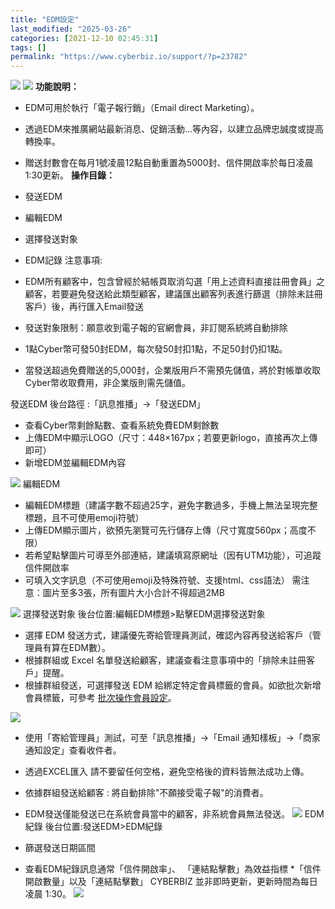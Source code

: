 ```yaml
---
title: "EDM設定"
last_modified: "2025-03-26"
categories: [2021-12-10 02:45:31]
tags: []
permalink: "https://www.cyberbiz.io/support/?p=23782"
---
```


![](https://www.cyberbiz.io/support/wp-content/uploads/適用站別.png)
[![](https://www.cyberbiz.io/support/wp-content/uploads/台灣站.png)](https://www.cyberbiz.io/support/?page_id=2490)
**功能說明：**  

* EDM可用於執行「電子報行銷」（Email direct Marketing）。
* 透過EDM來推廣網站最新消息、促銷活動…等內容，以建立品牌忠誠度或提高轉換率。
* 贈送封數會在每月1號凌晨12點自動重置為5000封、信件開啟率於每日凌晨1:30更新。
**操作目錄：**

* 發送EDM
* 編輯EDM
* 選擇發送對象
* EDM記錄
注意事項:  

* EDM所有顧客中，包含曾經於結帳頁取消勾選「用上述資料直接註冊會員」之顧客，若要避免發送給此類型顧客，建議匯出顧客列表進行篩選（排除未註冊客戶）後，再行匯入Email發送
* 發送對象限制：願意收到電子報的官網會員，非訂閱系統將自動排除
* 1點Cyber幣可發50封EDM，每次發50封扣1點，不足50封仍扣1點。
* 當發送超過免費贈送的5,000封，企業版用戶不需預先儲值，將於對帳單收取Cyber幣收取費用，非企業版則需先儲值。

發送EDM 後台路徑 :「訊息推播」→「發送EDM」  


* 查看Cyber幣剩餘點數、查看系統免費EDM剩餘數
* 上傳EDM中顯示LOGO（尺寸：448×167px；若要更新logo，直接再次上傳即可）
* 新增EDM並編輯EDM內容

[![](https://www.cyberbiz.io/support/wp-content/uploads/2021/12/發送EDM1.png)](https://www.cyberbiz.io/support/wp-content/uploads/2021/12/發送EDM1.png) 編輯EDM

* 編輯EDM標題（建議字數不超過25字，避免字數過多，手機上無法呈現完整標題，且不可使用emoji符號）
* 上傳EDM顯示圖片，欲預先瀏覽可先行儲存上傳（尺寸寬度560px；高度不限）
* 若希望點擊圖片可導至外部連結，建議填寫原網址（因有UTM功能），可追蹤信件開啟率
* 可填入文字訊息（不可使用emoji及特殊符號、支援html、css語法）
需注意：圖片至多3張，所有圖片大小合計不得超過2MB  

[![](https://www.cyberbiz.io/support/wp-content/uploads/2021/12/發送EDM2.png)](https://www.cyberbiz.io/support/wp-content/uploads/2021/12/發送EDM2.png) 選擇發送對象 後台位置:編輯EDM標題>點擊EDM選擇發送對象  


* 選擇 EDM 發送方式，建議優先寄給管理員測試，確認內容再發送給客戶（管理員有算在EDM數）。
* 根據群組或 Excel 名單發送給顧客，建議查看注意事項中的「排除未註冊客戶」提醒。
* 根據群組發送，可選擇發送 EDM 給綁定特定會員標籤的會員。如欲批次新增會員標籤，可參考 [批次操作會員設定](https://www.cyberbiz.io/support/?p=2635#e)。

![](https://www.cyberbiz.io/support/wp-content/uploads/2021/12/fountain-pen.png)

* 使用「寄給管理員」測試，可至「訊息推播」→「Email 通知樣板」→「商家通知設定」查看收件者。
* 透過EXCEL匯入 請不要留任何空格，避免空格後的資料皆無法成功上傳。
* 依據群組發送給顧客 : 將自動排除"不願接受電子報"的消費者。
* EDM發送僅能發送已在系統會員當中的顧客，非系統會員無法發送。
[![](https://www.cyberbiz.io/support/wp-content/uploads/2021/12/發送EDM3.png)](https://www.cyberbiz.io/support/wp-content/uploads/2021/12/發送EDM3.png) EDM紀錄 後台位置:發送EDM>EDM紀錄  


* 篩選發送日期區間
* 查看EDM紀錄訊息通常「信件開啟率」、 「連結點擊數」為效益指標
*「信件開啟數量」以及「連結點擊數」 CYBERBIZ 並非即時更新，更新時間為每日凌晨 1:30。 [![](https://www.cyberbiz.io/support/wp-content/uploads/2021/12/發送EDM4.png)](https://www.cyberbiz.io/support/wp-content/uploads/2021/12/發送EDM4.png)

